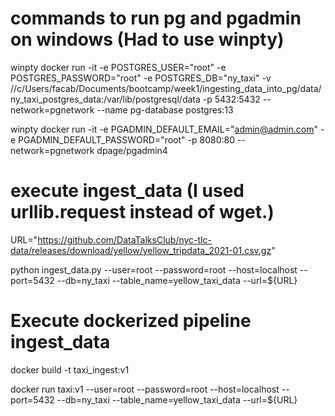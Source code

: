 # commands to run pg and pgadmin on windows (Had to use winpty)
winpty docker run -it -e POSTGRES_USER="root" -e POSTGRES_PASSWORD="root" -e POSTGRES_DB="ny_taxi" -v //c/Users/facab/Documents/bootcamp/week1/ingesting_data_into_pg/data/ny_taxi_postgres_data:/var/lib/postgresql/data -p 5432:5432 --network=pgnetwork --name pg-database postgres:13

winpty docker run -it  -e PGADMIN_DEFAULT_EMAIL="admin@admin.com"  -e PGADMIN_DEFAULT_PASSWORD="root"  -p 8080:80  --network=pgnetwork dpage/pgadmin4

# execute ingest_data (I used urllib.request instead of wget.)

URL="https://github.com/DataTalksClub/nyc-tlc-data/releases/download/yellow/yellow_tripdata_2021-01.csv.gz"

python ingest_data.py  --user=root --password=root --host=localhost --port=5432 --db=ny_taxi --table_name=yellow_taxi_data --url=${URL}

# Execute dockerized pipeline ingest_data

docker build -t taxi_ingest:v1

docker run taxi:v1 --user=root --password=root --host=localhost --port=5432 --db=ny_taxi --table_name=yellow_taxi_data --url=${URL}
